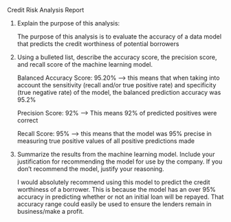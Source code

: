 Credit Risk Analysis Report

1. Explain the purpose of this analysis:

   The purpose of this analysis is to evaluate the accuracy of a data model that predicts the credit worthiness of potential borrowers

2. Using a bulleted list, describe the accuracy score, the precision score, and recall score of the machine learning model.

   Balanced Accuracy Score: 95.20% --> this means that when taking into account the sensitivity (recall and/or true positive rate) and specificity (true negative rate) of the model, the balanced prediction accuracy was 95.2%

   Precision Score: 92% --> This means 92% of predicted positives were correct

   Recall Score: 95% --> this means that the model was 95% precise in measuring true positive values of all positive predictions made

3. Summarize the results from the machine learning model. Include your justification for recommending the model for use by the company. If you don’t recommend the model, justify your reasoning.

   I would absolutely recommend using this model to predict the credit worthiness of a borrower. This is because the model has an over 95% accuracy in predicting whether or not an initial loan will be repayed. That accuracy range could easily be used to ensure the lenders    remain in business/make a profit.

